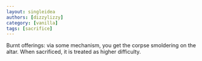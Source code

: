 ```yaml
---
layout: singleidea
authors: [dizzylizzy]
category: [vanilla]
tags: [sacrifice]
---
```

Burnt offerings: via some mechanism, you get the corpse smoldering on the altar. When sacrificed, it is treated as higher difficulty.
